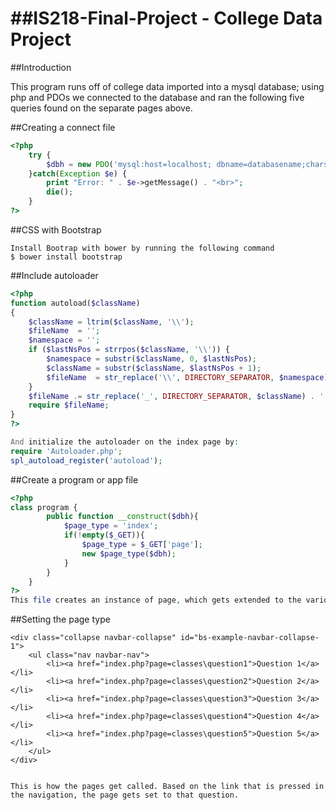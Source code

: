 ##IS218-Final-Project - College Data Project
===================


##Introduction

This program runs off of college data imported into a mysql database; using php and PDOs we connected to the database and ran the following five queries found on the separate pages above.


##Creating a connect file
````php
<?php
	try {
		$dbh = new PDO('mysql:host=localhost; dbname=databasename;charset=utf8', 'username', 'password');
	}catch(Exception $e) {
		print "Error: " . $e->getMessage() . "<br>";
		die();
	}	
?>
````

##CSS with Bootstrap
````
Install Bootrap with bower by running the following command
$ bower install bootstrap
````

<link rel="stylesheet" type="text/css" href="public/lib/bootstrap/dist/css/bootstrap.min.css" />
<link rel="stylesheet" type="text/css" href="public/css/yourstyleshere.css">
<script type="text/javascript" src="public/lib/jquery/dist/jquery.min.js"></script>
<script type="text/javascript" src="public/lib/bootstrap/dist/js/bootstrap.min.js"></script>

##Include autoloader

````php
<?php
function autoload($className)
{
    $className = ltrim($className, '\\');
    $fileName  = '';
    $namespace = '';
    if ($lastNsPos = strrpos($className, '\\')) {
        $namespace = substr($className, 0, $lastNsPos);
        $className = substr($className, $lastNsPos + 1);
        $fileName  = str_replace('\\', DIRECTORY_SEPARATOR, $namespace) . DIRECTORY_SEPARATOR;
    }
    $fileName .= str_replace('_', DIRECTORY_SEPARATOR, $className) . '.php';
    require $fileName;
}
?>

And initialize the autoloader on the index page by:
require 'Autoloader.php';
spl_autoload_register('autoload');
````

##Create a program or app file

````php
<?php
class program {
		public function __construct($dbh){
			$page_type = 'index';
			if(!empty($_GET)){
				$page_type = $_GET['page'];
				new $page_type($dbh);
			}
		}
	}
?>
This file creates an instance of page, which gets extended to the various questions. Based on the question the proper class gets created and data displayed.
````

##Setting the page type
````
<div class="collapse navbar-collapse" id="bs-example-navbar-collapse-1">
	<ul class="nav navbar-nav">
		<li><a href="index.php?page=classes\question1">Question 1</a></li>
		<li><a href="index.php?page=classes\question2">Question 2</a></li>
		<li><a href="index.php?page=classes\question3">Question 3</a></li>
		<li><a href="index.php?page=classes\question4">Question 4</a></li>
		<li><a href="index.php?page=classes\question5">Question 5</a></li>
	</ul>
</div>


This is how the pages get called. Based on the link that is pressed in the navigation, the page gets set to that question. 
````
